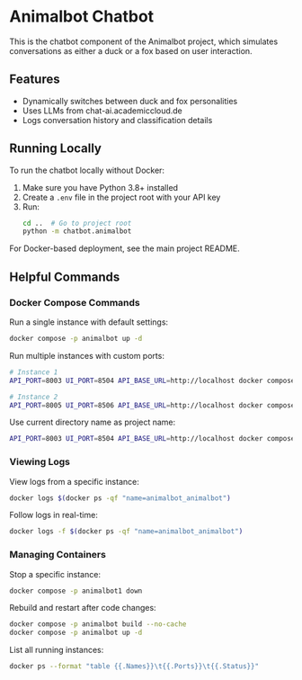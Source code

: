 # Animalbot Chatbot

This is the chatbot component of the Animalbot project, which simulates conversations as either a duck or a fox based on user interaction.

## Features

- Dynamically switches between duck and fox personalities
- Uses LLMs from chat-ai.academiccloud.de
- Logs conversation history and classification details

## Running Locally

To run the chatbot locally without Docker:

1. Make sure you have Python 3.8+ installed
2. Create a `.env` file in the project root with your API key
3. Run:
   ```bash
   cd ..  # Go to project root
   python -m chatbot.animalbot
   ```

For Docker-based deployment, see the main project README.

## Helpful Commands

### Docker Compose Commands

Run a single instance with default settings:
```bash
docker compose -p animalbot up -d
```

Run multiple instances with custom ports:
```bash
# Instance 1
API_PORT=8003 UI_PORT=8504 API_BASE_URL=http://localhost docker compose -p animalbot1 up -d

# Instance 2
API_PORT=8005 UI_PORT=8506 API_BASE_URL=http://localhost docker compose -p animalbot2 up -d
```

Use current directory name as project name:
```bash
API_PORT=8003 UI_PORT=8504 API_BASE_URL=http://localhost docker compose -p $(basename "$PWD") up -d
```

### Viewing Logs

View logs from a specific instance:
```bash
docker logs $(docker ps -qf "name=animalbot_animalbot")
```

Follow logs in real-time:
```bash
docker logs -f $(docker ps -qf "name=animalbot_animalbot")
```

### Managing Containers

Stop a specific instance:
```bash
docker compose -p animalbot1 down
```

Rebuild and restart after code changes:
```bash
docker compose -p animalbot build --no-cache
docker compose -p animalbot up -d
```

List all running instances:
```bash
docker ps --format "table {{.Names}}\t{{.Ports}}\t{{.Status}}"
```